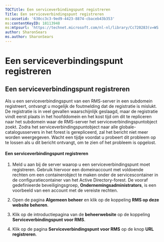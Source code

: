 ```yaml
---
TOCTitle: Een serviceverbindingspunt registreren
Title: Een serviceverbindingspunt registreren
ms:assetid: '630cc3c3-9ed9-4423-8874-cbaceb43b353'
ms:contentKeyID: 18113948
ms:mtpsurl: 'https://technet.microsoft.com/nl-nl/library/Cc720283(v=WS.10)'
author: SharonSears
ms.author: SharonSears
---
```


Een serviceverbindingspunt registreren
======================================

Een serviceverbindingspunt registreren
--------------------------------------

Als u een serviceverbindingspunt van een RMS-server in een subdomein registreert, ontvangt u mogelijk de foutmelding dat de registratie is mislukt. De registratie is in veel gevallen waarschijnlijk geslaagd, maar de registratie vindt eerst plaats in het hoofddomein en het kost tijd om dit te repliceren naar het subdomein waar de RMS-server het serviceverbindingspuntobject zoekt. Zodra het serviceverbindingspuntobject naar alle globale-catalogusservers in het forest is gerepliceerd, zal het bericht niet meer worden weergegeven. Wacht een tijdje voordat u probeert dit probleem op te lossen als u dit bericht ontvangt, om te zien of het probleem is opgelost.

#### Een serviceverbindingspunt registreren

1.  Meld u aan bij de server waarop u een serviceverbindingspunt moet registreren. Gebruik hiervoor een domeinaccount met voldoende rechten om een containerobject te maken onder de servicescontainer in de configuratiecontainer van het Active Directory-forest. De vooraf gedefinieerde beveiligingsgroep, **Ondernemingsadministrators**, is een voorbeeld van een account met de vereiste rechten.

2.  Open de pagina **Algemeen beheer** en klik op de koppeling **RMS op deze website beheren**.

3.  Klik op de introductiepagina van de **beheerwebsite** op de koppeling **Serviceverbindingspunt voor RMS**.

4.  Klik op de pagina **Serviceverbindingspunt voor RMS** op de knop **URL registreren**.
